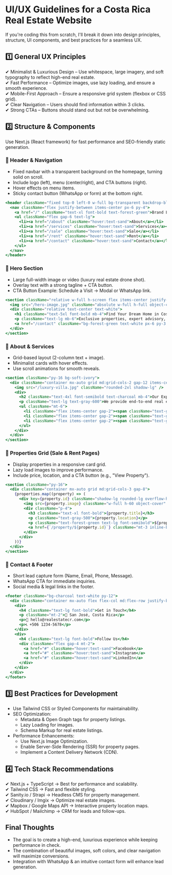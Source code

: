 # UI/UX Guidelines for a Costa Rica Real Estate Website

If you're coding this from scratch, I'll break it down into design principles, structure, UI components, and best practices for a seamless UX.

## 1️⃣ General UX Principles

✔ Minimalist & Luxurious Design – Use whitespace, large imagery, and soft typography to reflect high-end real estate.  
✔ Fast Performance – Optimize images, use lazy loading, and ensure a smooth experience.  
✔ Mobile-First Approach – Ensure a responsive grid system (flexbox or CSS grid).  
✔ Clear Navigation – Users should find information within 3 clicks.  
✔ Strong CTAs – Buttons should stand out but not be overwhelming.

## 2️⃣ Structure & Components

Use Next.js (React framework) for fast performance and SEO-friendly static generation.

### 📌 Header & Navigation
- Fixed navbar with a transparent background on the homepage, turning solid on scroll.
- Include logo (left), menu (center/right), and CTA buttons (right).
- Hover effects on menu items.
- Sticky contact button (WhatsApp or form) at the bottom right.

```jsx
<header className="fixed top-0 left-0 w-full bg-transparent backdrop-blur-md transition-all shadow-sm">
  <nav className="flex justify-between items-center px-6 py-4">
    <a href="/" className="text-xl font-bold text-forest-green">Brand Logo</a>
    <ul className="flex gap-6 text-lg">
      <li><a href="/about" className="hover:text-sand">About</a></li>
      <li><a href="/services" className="hover:text-sand">Services</a></li>
      <li><a href="/sale" className="hover:text-sand">Sale</a></li>
      <li><a href="/rent" className="hover:text-sand">Rent</a></li>
      <li><a href="/contact" className="hover:text-sand">Contact</a></li>
    </ul>
  </nav>
</header>
```

### 📌 Hero Section
- Large full-width image or video (luxury real estate drone shot).
- Overlay text with a strong tagline + CTA button.
- CTA Button Example: Schedule a Visit → Modal or WhatsApp link.

```jsx
<section className="relative w-full h-screen flex items-center justify-center">
  <img src="/hero-image.jpg" className="absolute w-full h-full object-cover brightness-75" />
  <div className="relative text-center text-white">
    <h1 className="text-5xl font-bold mb-4">Find Your Dream Home in Costa Rica</h1>
    <p className="text-lg mb-6">Exclusive properties, expert advisory, proven results.</p>
    <a href="/contact" className="bg-forest-green text-white px-6 py-3 rounded-lg hover:bg-opacity-80 transition">Schedule a Visit</a>
  </div>
</section>
```

### 📌 About & Services
- Grid-based layout (2-column text + image).
- Minimalist cards with hover effects.
- Use scroll animations for smooth reveals.

```jsx
<section className="py-16 bg-soft-ivory">
  <div className="container mx-auto grid md:grid-cols-2 gap-12 items-center">
    <img src="/luxury-villa.jpg" className="rounded-2xl shadow-lg" />
    <div>
      <h2 className="text-4xl font-semibold text-charcoal mb-4">Our Expertise</h2>
      <p className="text-lg text-gray-600">We provide end-to-end real estate advisory...</p>
      <ul className="mt-6">
        <li className="flex items-center gap-2"><span className="text-green-500">✔</span> Luxury Property Sales</li>
        <li className="flex items-center gap-2"><span className="text-green-500">✔</span> Exclusive Rentals</li>
        <li className="flex items-center gap-2"><span className="text-green-500">✔</span> Investment Advisory</li>
      </ul>
    </div>
  </div>
</section>
```

### 📌 Properties Grid (Sale & Rent Pages)
- Display properties in a responsive card grid.
- Lazy load images to improve performance.
- Include price, location, and a CTA button (e.g., "View Property").

```jsx
<section className="py-16">
  <div className="container mx-auto grid md:grid-cols-3 gap-8">
    {properties.map((property) => (
      <div key={property.id} className="shadow-lg rounded-lg overflow-hidden">
        <img src={property.image} className="w-full h-60 object-cover" />
        <div className="p-4">
          <h3 className="text-xl font-bold">{property.title}</h3>
          <p className="text-gray-500">{property.location}</p>
          <p className="text-forest-green text-lg font-semibold">${property.price}</p>
          <a href={`/property/${property.id}`} className="mt-3 inline-block bg-forest-green text-white px-4 py-2 rounded-md">View Property</a>
        </div>
      </div>
    ))}
  </div>
</section>
```

### 📌 Contact & Footer
- Short lead capture form (Name, Email, Phone, Message).
- WhatsApp CTA for immediate inquiries.
- Social media & legal links in the footer.

```jsx
<footer className="bg-charcoal text-white py-12">
  <div className="container mx-auto flex flex-col md:flex-row justify-between">
    <div>
      <h4 className="text-lg font-bold">Get in Touch</h4>
      <p className="mt-2">📍 San José, Costa Rica</p>
      <p>📧 hello@realestatecr.com</p>
      <p>📞 +506 1234-5678</p>
    </div>
    <div>
      <h4 className="text-lg font-bold">Follow Us</h4>
      <div className="flex gap-4 mt-2">
        <a href="#" className="hover:text-sand">Facebook</a>
        <a href="#" className="hover:text-sand">Instagram</a>
        <a href="#" className="hover:text-sand">LinkedIn</a>
      </div>
    </div>
  </div>
</footer>
```

## 3️⃣ Best Practices for Development
- Use Tailwind CSS or Styled Components for maintainability.
- SEO Optimization:
  - Metadata & Open Graph tags for property listings.
  - Lazy Loading for images.
  - Schema Markup for real estate listings.
- Performance Enhancements:
  - Use Next.js Image Optimization.
  - Enable Server-Side Rendering (SSR) for property pages.
  - Implement a Content Delivery Network (CDN).

## 4️⃣ Tech Stack Recommendations

✔ Next.js + TypeScript → Best for performance and scalability.  
✔ Tailwind CSS → Fast and flexible styling.  
✔ Sanity.io / Strapi → Headless CMS for property management.  
✔ Cloudinary / Imgix → Optimize real estate images.  
✔ Mapbox / Google Maps API → Interactive property location maps.  
✔ HubSpot / Mailchimp → CRM for leads and follow-ups.

## Final Thoughts
- The goal is to create a high-end, luxurious experience while keeping performance in check.
- The combination of beautiful images, soft colors, and clear navigation will maximize conversions.
- Integration with WhatsApp & an intuitive contact form will enhance lead generation.